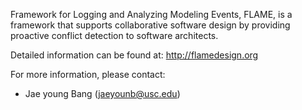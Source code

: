 Framework for Logging and Analyzing Modeling Events, FLAME, is a framework that supports collaborative software design by providing proactive conflict detection to software architects.

Detailed information can be found at: http://flamedesign.org

For more information, please contact:
* Jae young Bang (jaeyounb@usc.edu)
